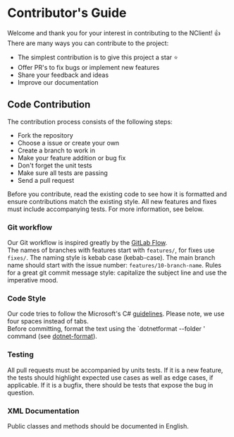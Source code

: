 # Contributor's Guide

Welcome and thank you for your interest in contributing to the NClient! 👍 There are many ways you can contribute to the project:
* The simplest contribution is to give this project a star ⭐
* Offer PR's to fix bugs or implement new features
* Share your feedback and ideas
* Improve our documentation

## Code Contribution

The contribution process consists of the following steps:
* Fork the repository
* Choose a issue or create your own
* Create a branch to work in
* Make your feature addition or bug fix
* Don't forget the unit tests
* Make sure all tests are passing
* Send a pull request

Before you contribute, read the existing code to see how it is formatted and ensure contributions match the existing style. 
All new features and fixes must include accompanying tests. For more information, see below.

### Git workflow

Our Git workflow is inspired greatly by the 
[GitLab Flow](https://docs.gitlab.com/ee/topics/gitlab_flow.html#environment-branches-with-gitlab-flow).  
The names of branches with features start with `features/`, for fixes use `fixes/`. The naming style is kebab case (kebab-case). 
The main branch name should start with the issue number: `features/10-branch-name`.
Rules for a great git commit message style: capitalize the subject line and use the imperative mood.

### Code Style

Our code tries to follow the Microsoft's C# [guidelines](https://docs.microsoft.com/en-us/dotnet/standard/design-guidelines/naming-guidelines). Please note, we use four spaces instead of tabs.    
Before committing, format the text using the `dotnetformat --folder ' command (see [dotnet-format](https://github.com/dotnet/format)).

### Testing

All pull requests must be accompanied by units tests. If it is a new feature, the tests should highlight expected use cases as well as edge cases, if applicable. 
If it is a bugfix, there should be tests that expose the bug in question.

### XML Documentation

Public classes and methods should be documented in English.
